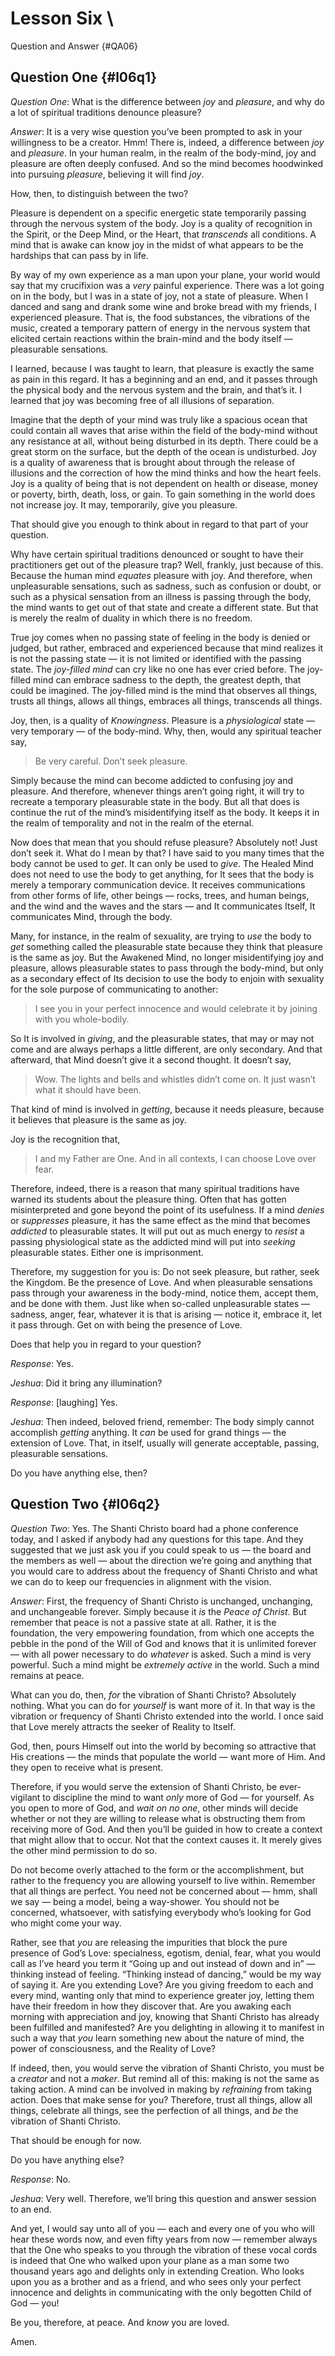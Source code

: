 # Lesson Six \
Question and Answer {#QA06}

## <span class="tr_hide">Question One</span> {#l06q1}

<!-- Track q1 -->

*Question One*: What is the difference between *joy* and *pleasure*, and why do a
lot of spiritual traditions denounce pleasure?

*Answer*: It is a very wise question you’ve been prompted to ask in your
willingness to be a creator. Hmm! There is, indeed, a difference between
*joy* and *pleasure*. In your human realm, in the realm of the body-mind,
joy and pleasure are often deeply confused. And so the mind becomes
hoodwinked into pursuing *pleasure*, believing it will find *joy*.

How, then, to distinguish between the two?

Pleasure is dependent on a specific energetic state temporarily passing
through the nervous system of the body. Joy is a quality of recognition
in the Spirit, or the Deep Mind, or the Heart, that *transcends* all
conditions. A mind that is awake can know joy in the midst of what
appears to be the hardships that can pass by in life.

By way of my own experience as a man upon your plane, your world would
say that my crucifixion was a *very* painful experience. There was a lot
going on in the body, but I was in a state of joy, not a state of
pleasure. When I danced and sang and drank some wine and broke bread
with my friends, I experienced pleasure. That is, the food substances,
the vibrations of the music, created a temporary pattern of energy in
the nervous system that elicited certain reactions within the brain-mind
and the body itself — pleasurable sensations.

I learned, because I was taught to learn, that pleasure is exactly the
same as pain in this regard. It has a beginning and an end, and it
passes through the physical body and the nervous system and the brain,
and that’s it. I learned that joy was becoming free of all illusions of
separation.

Imagine that the depth of your mind was truly like a spacious ocean that
could contain all waves that arise within the field of the body-mind
without any resistance at all, without being disturbed in its depth.
There could be a great storm on the surface, but the depth of the ocean
is undisturbed. Joy is a quality of awareness that is brought about
through the release of illusions and the correction of how the mind
thinks and how the heart feels. Joy is a quality of being that is not
dependent on health or disease, money or poverty, birth, death, loss, or
gain. To gain something in the world does not increase joy. It may,
temporarily, give you pleasure.

That should give you enough to think about in regard to that part of
your question.

Why have certain spiritual traditions denounced or sought to have their
practitioners get out of the pleasure trap? Well, frankly, just because
of this. Because the human mind *equates* pleasure with joy. And
therefore, when unpleasurable sensations, such as sadness, such as
confusion or doubt, or such as a physical sensation from an illness is
passing through the body, the mind wants to get out of that state and
create a different state. But that is merely the realm of duality in
which there is no freedom.

True joy comes when no passing state of feeling in the body is denied or
judged, but rather, embraced and experienced because that mind realizes
it is not the passing state — it is not limited or identified with the
passing state. The *joy-filled mind* can cry like no one has ever cried
before. The joy-filled mind can embrace sadness to the depth, the
greatest depth, that could be imagined. The joy-filled mind is the mind
that observes all things, trusts all things, allows all things, embraces
all things, transcends all things.

Joy, then, is a quality of *Knowingness*. Pleasure is a *physiological*
state — very temporary — of the body-mind. Why, then, would any
spiritual teacher say,

> Be very careful. Don’t seek pleasure.

Simply because the mind can become addicted to confusing joy and
pleasure. And therefore, whenever things aren’t going right, it will try
to recreate a temporary pleasurable state in the body. But all that does
is continue the rut of the mind’s misidentifying itself as the body. It
keeps it in the realm of temporality and not in the realm of the
eternal.

Now does that mean that you should refuse pleasure? Absolutely not! Just
don’t seek it. What do I mean by that? I have said to you many times
that the body cannot be used to *get*. It can only be used to *give*. The
Healed Mind does not need to use the body to get anything, for It sees
that the body is merely a temporary communication device. It receives
communications from other forms of life, other beings — rocks, trees,
and human beings, and the wind and the waves and the stars — and It
communicates Itself, It communicates Mind, through the body.

Many, for instance, in the realm of sexuality, are trying to *use* the
body to *get* something called the pleasurable state because they think
that pleasure is the same as joy. But the Awakened Mind, no longer
misidentifying joy and pleasure, allows pleasurable states to pass
through the body-mind, but only as a secondary effect of Its decision to
use the body to enjoin with sexuality for the sole purpose of
communicating to another:

> I see you in your perfect innocence and would celebrate it by joining
> with you whole-bodily.

So It is involved in *giving*, and the pleasurable states, that may or may
not come and are always perhaps a little different, are only secondary.
And that afterward, that Mind doesn’t give it a second thought. It
doesn’t say,

> Wow. The lights and bells and whistles didn’t come on. It just wasn’t
> what it should have been.

That kind of mind is involved in *getting*, because it needs pleasure,
because it believes that pleasure is the same as joy.

Joy is the recognition that,

> I and my Father are One. And in all contexts, I can choose Love over
> fear.

Therefore, indeed, there is a reason that many spiritual traditions have
warned its students about the pleasure thing. Often that has gotten
misinterpreted and gone beyond the point of its usefulness. If a mind
*denies* or *suppresses* pleasure, it has the same effect as the mind that
becomes *addicted* to pleasurable states. It will put out as much energy
to *resist* a passing physiological state as the addicted mind will put
into *seeking* pleasurable states. Either one is imprisonment.

Therefore, my suggestion for you is: Do not seek pleasure, but rather,
seek the Kingdom. Be the presence of Love. And when pleasurable
sensations pass through your awareness in the body-mind, notice them,
accept them, and be done with them. Just like when so-called
unpleasurable states — sadness, anger, fear, whatever it is that is
arising — notice it, embrace it, let it pass through. Get on with being
the presence of Love.

Does that help you in regard to your question?

*Response*: Yes.

*Jeshua*: Did it bring any illumination?

*Response*: [laughing] Yes.

*Jeshua*: Then indeed, beloved friend, remember: The body simply cannot
accomplish *getting* anything. It *can* be used for grand things — the
extension of Love. That, in itself, usually will generate acceptable,
passing, pleasurable sensations.

Do you have anything else, then?

<!-- +filter -->

## <span class="tr_hide">Question Two</span> {#l06q2}

<!-- -filter -->

<!-- Track q2 -->

*Question Two*: Yes. The Shanti Christo board had a phone conference today,
and I asked if anybody had any questions for this tape. And they
suggested that we just ask you if you could speak to us — the board and
the members as well — about the direction we’re going and anything that
you would care to address about the frequency of Shanti Christo and what
we can do to keep our frequencies in alignment with the vision.

*Answer*: First, the frequency of Shanti Christo is unchanged, unchanging,
and unchangeable forever. Simply because it *is* the *Peace of Christ*. But
remember that peace is not a passive state at all. Rather, it is the
foundation, the very empowering foundation, from which one accepts the
pebble in the pond of the Will of God and knows that it is unlimited
forever — with all power necessary to do *whatever* is asked. Such a mind
is very powerful. Such a mind might be *extremely active* in the world.
Such a mind remains at peace.

What can you do, then, *for* the vibration of Shanti Christo? Absolutely
nothing. What you can do for *yourself* is want more of it. In that way is
the vibration or frequency of Shanti Christo extended into the world. I
once said that Love merely attracts the seeker of Reality to Itself.

God, then, pours Himself out into the world by becoming so attractive
that His creations — the minds that populate the world — want more of
Him. And they open to receive what is present.

Therefore, if you would serve the extension of Shanti Christo, be
ever-vigilant to discipline the mind to want *only* more of God — for
yourself. As you open to more of God, and *wait on no one*, other minds
will decide whether or not they are willing to release what is
obstructing them from receiving more of God. And then you’ll be guided
in how to create a context that might allow that to occur. Not that the
context causes it. It merely gives the other mind permission to do so.

Do not become overly attached to the form or the accomplishment, but
rather to the frequency you are allowing yourself to live within.
Remember that all things are perfect. You need not be concerned about —
hmm, shall we say — being a model, being a way-shower. You should not be
concerned, whatsoever, with satisfying everybody who’s looking for God
who might come your way.

Rather, see that *you* are releasing the impurities that block the pure
presence of God’s Love: specialness, egotism, denial, fear, what you
would call as I’ve heard you term it “Going up and out instead of down
and in” — thinking instead of feeling. “Thinking instead of dancing,”
would be my way of saying it. Are you extending Love? Are you giving
freedom to each and every mind, wanting only that mind to experience
greater joy, letting them have their freedom in how they discover that.
Are you awaking each morning with appreciation and joy, knowing that
Shanti Christo has already been fulfilled and manifested? Are you
delighting in allowing it to manifest in such a way that *you* learn
something new about the nature of mind, the power of consciousness, and
the Reality of Love?

If indeed, then, you would serve the vibration of Shanti Christo, you
must be a *creator* and not a *maker*. But remind all of this: making is not
the same as taking action. A mind can be involved in making by
*refraining* from taking action. Does that make sense for you? Therefore,
trust all things, allow all things, celebrate all things, see the
perfection of all things, and *be* the vibration of Shanti Christo.

That should be enough for now.

Do you have anything else?

*Response*: No.

*Jeshua*: Very well. Therefore, we’ll bring this question and answer
session to an end.

And yet, I would say unto all of you — each and every one of you who
will hear these words now, and even fifty years from now — remember
always that the One who speaks to you through the vibration of these
vocal cords is indeed that One who walked upon your plane as a man some
two thousand years ago and delights only in extending Creation. Who
looks upon you as a brother and as a friend, and who sees only your
perfect innocence and delights in communicating with the only begotten
Child of God — you!

Be you, therefore, at peace. And *know* you are loved.

Amen.

